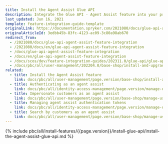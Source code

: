 ```yaml
---
title: Install the Agent Assist Glue API
description: Integrate the Glue API - Agent Assist feature into your project.
last_updated: Jun 16, 2021
template: feature-integration-guide-template
originalLink: https://documentation.spryker.com/2021080/docs/glue-api-agent-assist-feature-integration
originalArticleId: 3edbb45b-83fc-4123-ac09-3c80a98ab670
redirect_from:
  - /2021080/docs/glue-api-agent-assist-feature-integration
  - /2021080/docs/en/glue-api-agent-assist-feature-integration
  - /docs/glue-api-agent-assist-feature-integration
  - /docs/en/glue-api-agent-assist-feature-integration
  - /docs/scos/dev/feature-integration-guides/202311.0/glue-api/glue-api-agent-assist-feature-integration.html
  - /docs/pbc/all/user-management/202204.0/base-shop/install-and-upgrade/install-the-agent-assist-glue-api.html
related:
  - title: Install the Agent Assist feature
    link: docs/pbc/all/user-management/page.version/base-shop/install-and-upgrade/install-the-agent-assist-feature.html
  - title: Authenticating as an agent assist
    link: docs/pbc/all/identity-access-management/page.version/manage-using-glue-api/glue-api-authenticate-as-an-agent-assist.html
  - title: Impersonate customers as an agent assist
    link: docs/pbc/all/user-management/page.version/base-shop/manage-using-glue-api/glue-api-impersonate-customers-as-an-agent-assist.html
  - title: Managing agent assist authentication tokens
    link: docs/pbc/all/identity-access-management/page.version/manage-using-glue-api/glue-api-manage-agent-assist-authentication-tokens.html
  - title: Search by customers as an agent assist
    link: docs/pbc/all/user-management/page.version/base-shop/manage-using-glue-api/glue-api-search-by-customers-as-an-agent-assist.html
---
```


{% include pbc/all/install-features/{{page.version}}/install-glue-api/install-the-agent-assist-glue-api.md %} <!-- To edit, see /_includes/pbc/all/install-features/202311.0/install-glue-api/install-the-agent-assist-glue-api.md -->
